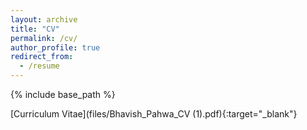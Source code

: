```yaml
---
layout: archive
title: "CV"
permalink: /cv/
author_profile: true
redirect_from:
  - /resume
---
```


{% include base_path %}

[Curriculum Vitae](files/Bhavish_Pahwa_CV (1).pdf){:target="_blank"}